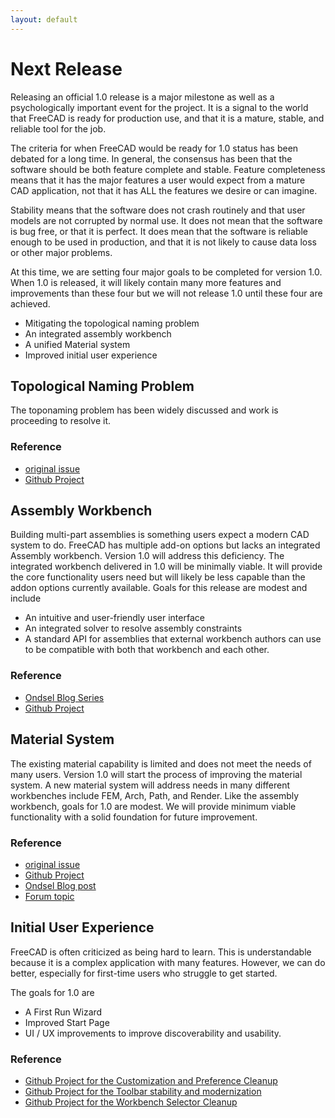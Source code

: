 ```yaml
---
layout: default
---
```



# Next Release

Releasing an official 1.0 release is a major milestone as well as a psychologically important event for the project. It is a signal to the world that FreeCAD is ready for production use, and that it is a mature, stable, and reliable tool for the job.

The criteria for when FreeCAD would be ready for 1.0 status has been debated for a long time. In general, the consensus has been that the software should be both feature complete and stable.  Feature completeness means that it has the major features a user would expect from a mature CAD application, not that it has ALL the features we desire or can imagine.

Stability means that the software does not crash routinely and that user models are not corrupted by normal use.  It does not mean that the software is bug free, or that it is perfect.  It does mean that the software is reliable enough to be used in production, and that it is not likely to cause data loss or other major problems.

At this time, we are setting four major goals to be completed for version 1.0.  When 1.0 is released, it will likely contain many more features and improvements than these four but we will not release 1.0 until these four are achieved.

 - Mitigating the topological naming problem
 - An integrated assembly workbench
 - A unified Material system
 - Improved initial user experience

## Topological Naming Problem

The toponaming problem has been widely discussed and work is proceeding to resolve it.

### Reference
 - [original issue](https://github.com/FreeCAD/FreeCAD/issues/8432)
 - [Github Project](https://github.com/orgs/FreeCAD/projects/2)



## Assembly Workbench

Building multi-part assemblies is something users expect a modern CAD system to do.  FreeCAD has multiple add-on options but lacks an integrated Assembly workbench.  Version 1.0 will address this deficiency.  The integrated workbench delivered in 1.0 will be minimally viable.  It will provide the core functionality users need but will likely be less capable than the addon options currently available.  Goals for this release are modest and include
 - An intuitive and user-friendly user interface
 - An integrated solver to resolve assembly constraints
 - A standard API for assemblies that external workbench authors can use to be compatible with both that workbench and each other.

### Reference
 - [Ondsel Blog Series](https://ondsel.com/blog/default-assembly-workbench-1/)
 - [Github Project](https://github.com/orgs/FreeCAD/projects/7)


## Material System

The existing material capability is limited and does not meet the needs of many users.  Version 1.0 will start the process of improving the material system. A new material system will address needs in many different workbenches include FEM, Arch, Path, and Render.  Like the assembly workbench, goals for 1.0 are modest. We will provide minimum viable functionality with a solid foundation for future improvement.

### Reference
 - [original issue](https://github.com/FreeCAD/FreeCAD/issues/10174)
 - [Github Project](https://github.com/orgs/FreeCAD/projects/17)
 - [Ondsel Blog post](https://ondsel.com/blog/freecad-needs-a-better-materials-system)
 - [Forum topic](https://forum.freecad.org/viewtopic.php?style=4&t=78242)


## Initial User Experience

FreeCAD is often criticized as being hard to learn.  This is understandable because it is a complex application with many features.  However, we can do better, especially for first-time users who struggle to get started.

The goals for 1.0 are

- A First Run Wizard
- Improved Start Page
- UI / UX improvements to improve discoverability and usability.

### Reference
 - [Github Project for the Customization and Preference Cleanup](https://github.com/orgs/FreeCAD/projects/1/views/1)
 - [Github Project for the Toolbar stability and modernization](https://github.com/orgs/FreeCAD/projects/15/views/1)
 - [Github Project for the Workbench Selector Cleanup](https://github.com/orgs/FreeCAD/projects/16/views/1)

